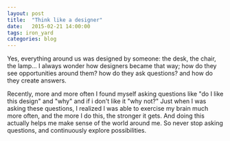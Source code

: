 ```yaml
---
layout: post
title:  "Think like a designer"
date:   2015-02-21 14:00:00
tags: iron_yard
categories: blog
---
```

Yes, everything around us was designed by someone: the desk, the chair, the lamp...
I always wonder how designers became that way; how do they see opportunities around them? how do they ask questions? and how do they create answers. 

Recently, more and more often I found myself asking questions like "do I like this design" and "why" and if i don't like it "why not?" Just when I was asking these questions, I realized I was able to exercise my brain much more often, and the more I do this, the stronger it gets. And doing this actually helps me make sense of the world around me. So never stop asking questions, and continuously explore possibilities.



